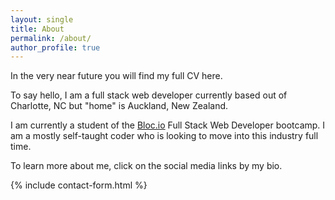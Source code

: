 ```yaml
---
layout: single
title: About
permalink: /about/
author_profile: true
---
```


In the very near future you will find my full CV here.

To say hello, I am a full stack web developer currently based out of Charlotte, NC but "home" is Auckland, New Zealand.

I am currently a student of the [Bloc.io](http://bloc.io) Full Stack Web Developer bootcamp. I am a mostly self-taught coder who is looking to move into this industry full time.

To learn more about me, click on the social media links by my bio.

{% include contact-form.html %}